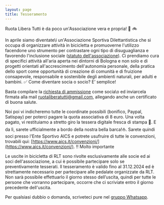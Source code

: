```yaml
---
layout: page
title: Tesseramento
---
```

Ruota Libera Tutti è da poco un'Associazione vera e propria! 🚀 🚲

In aprile siamo diventate\i un'Associazione Sportiva Dilettantistica che si occupa di organizzare attività in bicicletta e promuoverne l'utilizzo facendone uno strumento per contrastare ogni tipo di disuguaglianza e favorendo l'inclusione sociale ([statuto dell'associazione](https://ruota-libera-tutti.github.io/assets/files/RLT-STATUTO_light.pdf)). Ci prendiamo cura di specifici attività all'aria aperta nei dintorni di Bologna e non solo e di progetti orientati all'accrescimento dell'autonomia personale, della pratica dello sport come opportunità di creazione di comunità e di fruizione consapevole, responsabile e sostenibile degli ambienti naturali, per adulti e bambini.
✅ Come diventare socia o socio? E’ semplice!

Basta compilare la [richiesta di ammissione](https://docs.google.com/document/d/1sr9tIRefqNVpkmCIrwqESdFHUEhFs748/edit?usp=sharing&ouid=104347559876622676380&rtpof=true&sd=true) come socia\o ed inviarcela firmata alla mail [ruotaliberatutti@gmail.com](https://ruota-libera-tutti.github.io/ruotaliberatutti@gmail.com), allegando anche un certificato di buona salute.

Noi poi vi indicheremo tutte le coordinate possibili (bonifico, Paypal, Satispay) per poterci pagare la quota associativa di 8 euro. Una volta pagato, vi restituiamo a stretto giro la tessera digitale fresca di stampa 🌊. E da lì, sarete ufficialmente a bordo della nostra bella barca!⛵. Sarete quindi soci presso l'Ente Sportivo AICS e potrete usufruire di tutte le convenzioni, trovabili qui: [https://www.aics.it/convenzioni/](https://www.aics.it/convenzioni/).
‼️ Molto importante

Le uscite in bicicletta di RLT sono rivolte esclusivamente alle socie ed ai soci dell'associazione, a cui è possibile partecipare solo se preventivamente tesserati. Il tesseramento è valido fino al 31.12.2024 ed è strettamente necessario per partecipare alle pedalate organizzate da RLT. Non sarà possibile effettuarlo il giorno stesso dell’uscita, quindi per tutte le persone che vorranno partecipare, occorre che ci scriviate entro il giorno precedente dell'uscita.

Per qualsiasi dubbio o domanda, scriveteci pure nel [gruppo Whatsapp](https://chat.whatsapp.com/L0AhkPWrf7PKQyTK6Fuf16).
